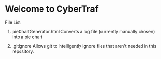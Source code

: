 # Welcome to CyberTraf

File List:

1. pieChartGenerator.html
    Converts a log file (currently manually chosen) into a pie chart

2. .gitignore
    Allows git to intelligently ignore files that aren't needed in this repository.